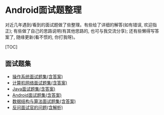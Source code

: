 # Android面试题整理

对近几年遇到/看到的面试题做了些整理。有些给了详细的解答(如有错误, 欢迎指正); 有些做了自己的思路说明(有其他思路的, 也可与我交流分享); 还有些懒得写答案了, 随缘更新(看不惯的, 你打我呀)。

[TOC]

## 面试题集

- [操作系统面试题集(含答案)](./01_operation_system/operation_system.md)
- [计算机网络面试题集(含答案)](./02_computer_network/computer_network.md)
- [Java面试题集(含答案)](./03_java/java.md)
- [Android面试题集(含答案)](./04_android/android.md)
- [数据结构与算法面试题集(含答案)](./05_algorithm/algorithm.md)
- [反问面试官的问题(含解析)](./06_q&a/Q&A.md)
